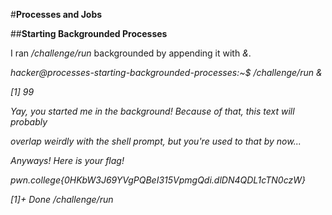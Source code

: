 #**Processes and Jobs**

##**Starting Backgrounded Processes**

I ran _/challenge/run_ backgrounded by appending it with _&_.

_hacker@processes-starting-backgrounded-processes:~$ /challenge/run &_

_\[1\] 99_

_Yay, you started me in the background! Because of that, this text will probably_

_overlap weirdly with the shell prompt, but you're used to that by now..._

_Anyways! Here is your flag!_

_pwn.college{0HKbW3J69YVgPQBeI315VpmgQdi.dlDN4QDL1cTN0czW}_

_\[1\]+ Done /challenge/run_
